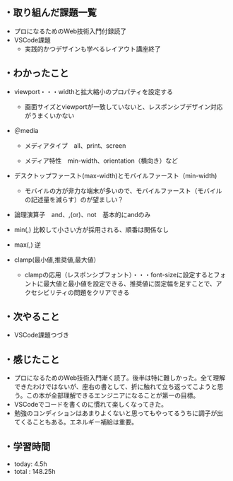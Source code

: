 ## ・取り組んだ課題一覧
- プロになるためのWeb技術入門付録読了
- VSCode課題
   -  実践的かつデザインも学べるレイアウト講座終了
## ・わかったこと
 - viewport・・・widthと拡大縮小のプロパティを設定する

   - 画面サイズとviewportが一致していないと、レスポンシブデザイン対応がうまくいかない
- ＠media

   - メディアタイプ　all、print、screen

  - メディア特性　min-width、orientation（横向き）など

 - デスクトップファースト(max-width)とモバイルファースト（min-width)

   - モバイルの方が非力な端末が多いので、モバイルファースト（モバイルの記述量を減らす）のが望ましい？

 - 論理演算子　and、,(or)、not　基本的にandのみ

 - min(,) 比較して小さい方が採用される、順番は関係なし

 - max(,) 逆

 - clamp(最小値,推奨値,最大値）

   -  clampの応用（レスポンシブフォント）・・・font-sizeに設定するとフォントに最大値と最小値を設定できる、推奨値に固定幅を足すことで、アクセシビリティの問題をクリアできる

## ・次やること
- VSCode課題つづき

## ・感じたこと
 - プロになるためのWeb技術入門漸く読了。後半は特に難しかった。全て理解できたわけではないが、座右の書として、折に触れて立ち返ってこようと思う。この本が全部理解できるエンジニアになることが第一の目標。
 - VSCodeでコードを書くのに慣れて楽しくなってきた。
- 勉強のコンディションはあまりよくないと思ってもやってるうちに調子が出てくることもある。エネルギー補給は重要。

## ・学習時間
- today:   4.5h
- total  : 148.25h